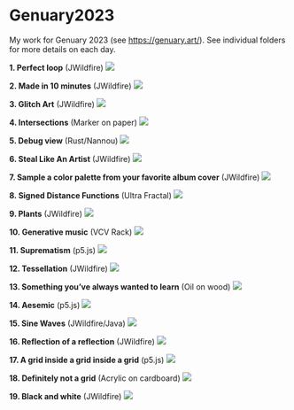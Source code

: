 # Genuary2023
My work for Genuary 2023 (see https://genuary.art/). See individual folders for more details on each day.

**1. Perfect loop** (JWildfire)
![](01/gen1.png)

**2. Made in 10 minutes** (JWildfire)
![](02/gen2-final.png)

**3. Glitch Art** (JWildfire)
![](03/gen3-1.png)

**4. Intersections** (Marker on paper)
![](04/gen4.jpg)

**5. Debug view** (Rust/Nannou)
![](05/gen5.png)

**6. Steal Like An Artist** (JWildfire)
![](06/gen06.png)

**7. Sample a color palette from your favorite album cover** (JWildfire)
![](07/gen07.png)

**8. Signed Distance Functions** (Ultra Fractal)
![](08/gen08.png)

**9. Plants** (JWildfire)
![](09/gen09a.png)

**10. Generative music** (VCV Rack)
![](10/gen10.png)

**11. Suprematism** (p5.js)
![](11/gen11a.png)

**12. Tessellation** (JWildfire)
![](12/gen12.png)

**13. Something you’ve always wanted to learn** (Oil on wood)
![](13/gen13.jpg)

**14. Aesemic** (p5.js)
![](14/gen14a.png)

**15. Sine Waves** (JWildfire/Java)
![](15/gen15.png)

**16. Reflection of a reflection** (JWildfire)
![](16/gen16.png)

**17. A grid inside a grid inside a grid** (p5.js)
![](17/gen17.png)

**18. Definitely not a grid** (Acrylic on cardboard)
![](18/gen18a.png)

**19. Black and white** (JWildfire)
![](19/gen19.png)
